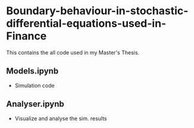 # Boundary-behaviour-in-stochastic-differential-equations-used-in-Finance
This contains the all code used in my Master's Thesis.
## Models.ipynb
* Simulation code
## Analyser.ipynb
* Visualize and analyse the sim. results

